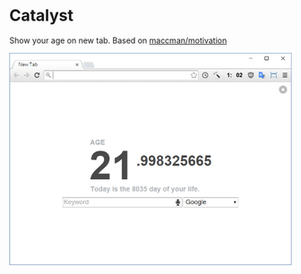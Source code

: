 Catalyst
========

Show your age on new tab.
Based on [maccman/motivation](https://github.com/maccman/motivation)


![](screenshot.png)
